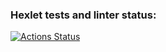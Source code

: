 ### Hexlet tests and linter status:
[![Actions Status](https://github.com/AlexanderRyzhov/frontend-project-11/workflows/hexlet-check/badge.svg)](https://github.com/AlexanderRyzhov/frontend-project-11/actions)
